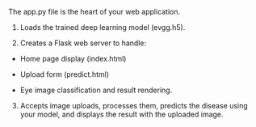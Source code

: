 The app.py file is the heart of your web application. 

1. Loads the trained deep learning model (evgg.h5).

2. Creates a Flask web server to handle:

- Home page display (index.html)

- Upload form (predict.html)

- Eye image classification and result rendering.

3. Accepts image uploads, processes them, predicts the disease using your model, and displays the result with the uploaded image.
